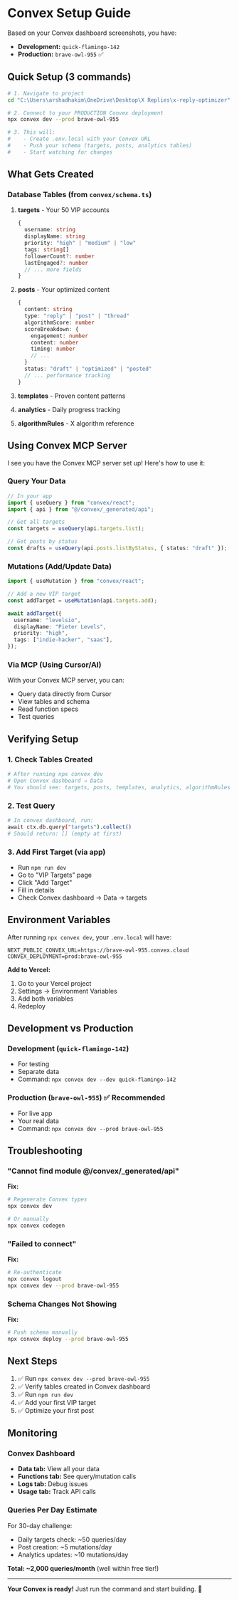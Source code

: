 # Convex Setup Guide

Based on your Convex dashboard screenshots, you have:
- **Development:** `quick-flamingo-142`
- **Production:** `brave-owl-955` ✅

## Quick Setup (3 commands)

```bash
# 1. Navigate to project
cd "C:\Users\arshadhakim\OneDrive\Desktop\X Replies\x-reply-optimizer"

# 2. Connect to your PRODUCTION Convex deployment
npx convex dev --prod brave-owl-955

# 3. This will:
#    - Create .env.local with your Convex URL
#    - Push your schema (targets, posts, analytics tables)
#    - Start watching for changes
```

## What Gets Created

### Database Tables (from `convex/schema.ts`)

1. **targets** - Your 50 VIP accounts
   ```typescript
   {
     username: string
     displayName: string
     priority: "high" | "medium" | "low"
     tags: string[]
     followerCount?: number
     lastEngaged?: number
     // ... more fields
   }
   ```

2. **posts** - Your optimized content
   ```typescript
   {
     content: string
     type: "reply" | "post" | "thread"
     algorithmScore: number
     scoreBreakdown: {
       engagement: number
       content: number
       timing: number
       // ...
     }
     status: "draft" | "optimized" | "posted"
     // ... performance tracking
   }
   ```

3. **templates** - Proven content patterns
4. **analytics** - Daily progress tracking
5. **algorithmRules** - X algorithm reference

## Using Convex MCP Server

I see you have the Convex MCP server set up! Here's how to use it:

### Query Your Data

```typescript
// In your app
import { useQuery } from "convex/react";
import { api } from "@/convex/_generated/api";

// Get all targets
const targets = useQuery(api.targets.list);

// Get posts by status
const drafts = useQuery(api.posts.listByStatus, { status: "draft" });
```

### Mutations (Add/Update Data)

```typescript
import { useMutation } from "convex/react";

// Add a new VIP target
const addTarget = useMutation(api.targets.add);

await addTarget({
  username: "levelsio",
  displayName: "Pieter Levels",
  priority: "high",
  tags: ["indie-hacker", "saas"],
});
```

### Via MCP (Using Cursor/AI)

With your Convex MCP server, you can:
- Query data directly from Cursor
- View tables and schema
- Read function specs
- Test queries

## Verifying Setup

### 1. Check Tables Created
```bash
# After running npx convex dev
# Open Convex dashboard → Data
# You should see: targets, posts, templates, analytics, algorithmRules
```

### 2. Test Query
```bash
# In convex dashboard, run:
await ctx.db.query("targets").collect()
# Should return: [] (empty at first)
```

### 3. Add First Target (via app)
- Run `npm run dev`
- Go to "VIP Targets" page
- Click "Add Target"
- Fill in details
- Check Convex dashboard → Data → targets

## Environment Variables

After running `npx convex dev`, your `.env.local` will have:

```env
NEXT_PUBLIC_CONVEX_URL=https://brave-owl-955.convex.cloud
CONVEX_DEPLOYMENT=prod:brave-owl-955
```

**Add to Vercel:**
1. Go to your Vercel project
2. Settings → Environment Variables
3. Add both variables
4. Redeploy

## Development vs Production

### Development (`quick-flamingo-142`)
- For testing
- Separate data
- Command: `npx convex dev --dev quick-flamingo-142`

### Production (`brave-owl-955`) ✅ Recommended
- For live app
- Your real data
- Command: `npx convex dev --prod brave-owl-955`

## Troubleshooting

### "Cannot find module @/convex/_generated/api"

**Fix:**
```bash
# Regenerate Convex types
npx convex dev

# Or manually
npx convex codegen
```

### "Failed to connect"

**Fix:**
```bash
# Re-authenticate
npx convex logout
npx convex dev --prod brave-owl-955
```

### Schema Changes Not Showing

**Fix:**
```bash
# Push schema manually
npx convex deploy --prod brave-owl-955
```

## Next Steps

1. ✅ Run `npx convex dev --prod brave-owl-955`
2. ✅ Verify tables created in Convex dashboard
3. ✅ Run `npm run dev`
4. ✅ Add your first VIP target
5. ✅ Optimize your first post

## Monitoring

### Convex Dashboard
- **Data tab:** View all your data
- **Functions tab:** See query/mutation calls
- **Logs tab:** Debug issues
- **Usage tab:** Track API calls

### Queries Per Day Estimate
For 30-day challenge:
- Daily targets check: ~50 queries/day
- Post creation: ~5 mutations/day
- Analytics updates: ~10 mutations/day

**Total: ~2,000 queries/month** (well within free tier!)

---

**Your Convex is ready!** Just run the command and start building. 🚀




